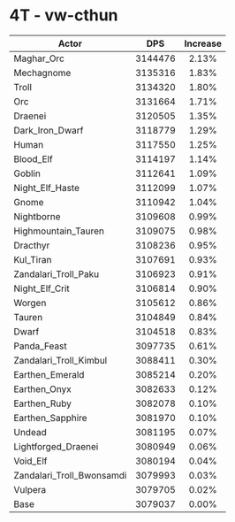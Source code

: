 # 4T - vw-cthun
| Actor | DPS | Increase |
|---|:---:|:---:|
|Maghar_Orc|3144476|2.13%|
|Mechagnome|3135316|1.83%|
|Troll|3134320|1.80%|
|Orc|3131664|1.71%|
|Draenei|3120505|1.35%|
|Dark_Iron_Dwarf|3118779|1.29%|
|Human|3117550|1.25%|
|Blood_Elf|3114197|1.14%|
|Goblin|3112641|1.09%|
|Night_Elf_Haste|3112099|1.07%|
|Gnome|3110942|1.04%|
|Nightborne|3109608|0.99%|
|Highmountain_Tauren|3109075|0.98%|
|Dracthyr|3108236|0.95%|
|Kul_Tiran|3107691|0.93%|
|Zandalari_Troll_Paku|3106923|0.91%|
|Night_Elf_Crit|3106814|0.90%|
|Worgen|3105612|0.86%|
|Tauren|3104849|0.84%|
|Dwarf|3104518|0.83%|
|Panda_Feast|3097735|0.61%|
|Zandalari_Troll_Kimbul|3088411|0.30%|
|Earthen_Emerald|3085214|0.20%|
|Earthen_Onyx|3082633|0.12%|
|Earthen_Ruby|3082078|0.10%|
|Earthen_Sapphire|3081970|0.10%|
|Undead|3081195|0.07%|
|Lightforged_Draenei|3080949|0.06%|
|Void_Elf|3080194|0.04%|
|Zandalari_Troll_Bwonsamdi|3079993|0.03%|
|Vulpera|3079705|0.02%|
|Base|3079037|0.00%|
